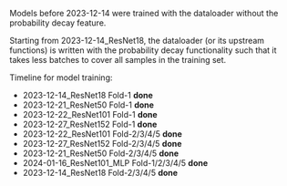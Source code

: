 Models before 2023-12-14 were trained with the dataloader without the probability decay feature.

Starting from 2023-12-14_ResNet18, the dataloader (or its upstream functions) is written with the probability decay functionality such that it takes less batches to cover all samples in the training set.

Timeline for model training:
- 2023-12-14_ResNet18 Fold-1 **done**
- 2023-12-21_ResNet50 Fold-1 **done**
- 2023-12-22_ResNet101 Fold-1 **done**
- 2023-12-27_ResNet152 Fold-1 **done**
- 2023-12-22_ResNet101 Fold-2/3/4/5 **done**
- 2023-12-27_ResNet152 Fold-2/3/4/5 **done**
- 2023-12-21_ResNet50 Fold-2/3/4/5 **done**
- 2024-01-16_ResNet101_MLP Fold-1/2/3/4/5  **done**
- 2023-12-14_ResNet18 Fold-2/3/4/5 **done**
